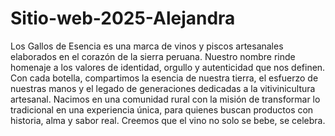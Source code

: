 # Sitio-web-2025-Alejandra
Los Gallos de Esencia es una marca de vinos y piscos artesanales elaborados en el corazón de la sierra peruana. Nuestro nombre rinde homenaje a los valores de identidad, orgullo y autenticidad que nos definen. Con cada botella, compartimos la esencia de nuestra tierra, el esfuerzo de nuestras manos y el legado de generaciones dedicadas a la vitivinicultura artesanal. Nacimos en una comunidad rural con la misión de transformar lo tradicional en una experiencia única, para quienes buscan productos con historia, alma y sabor real. Creemos que el vino no solo se bebe, se celebra.
